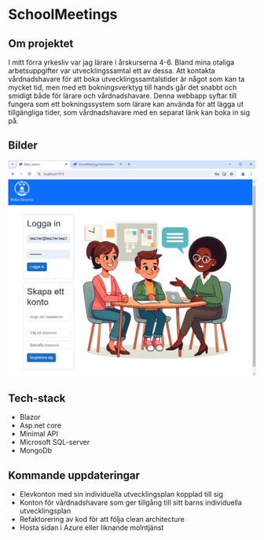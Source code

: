 # SchoolMeetings
## Om projektet
I mitt förra yrkesliv var jag lärare i årskurserna 4-6. Bland mina otaliga arbetsuppgifter var utvecklingssamtal ett av dessa. Att kontakta vårdnadshavare för att boka utvecklingssamtalstider är något som kan ta mycket tid, men med ett bokningsverktyg till hands går det snabbt och smidigt både för lärare och vårdnadshavare. Denna webbapp syftar till fungera som ett bokningssystem som lärare kan använda för att lägga ut tillgängliga tider, som vårdnadshavare med en separat länk kan boka in sig på.
## Bilder

![](./Screenshots/Landing%20page.png)

## Tech-stack
<ul>
  <li>
    Blazor
  </li>
  <li>
    Asp.net core
  </li>
  <li>
    Minimal API
  </li>
  <li>
    Microsoft SQL-server
  </li>
  <li>
    MongoDb
  </li>
</ul>

## Kommande uppdateringar
<ul>
  <li>
    Elevkonton med sin individuella utvecklingsplan kopplad till sig
  </li>
  <li>
    Konton för vårdnadshavare som ger tillgång till sitt barns individuella utvecklingsplan
  </li>
  <li>
    Refaktorering av kod för att följa clean architecture
  </li>
  <li>
    Hosta sidan i Azure eller liknande molntjänst
  </li>
</ul>
